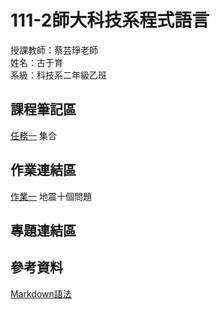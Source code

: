 # 111-2師大科技系程式語言
授課教師：蔡芸琤老師\
姓名：古于育\
系級：科技系二年級乙班
## 課程筆記區
[任務一](http://localhost:8888/notebooks/%E5%A4%A7%E5%AD%B8/1112%E5%A4%A7%E4%BA%8C%E4%B8%8B/%E7%A8%8B%E5%BC%8F%E8%AA%9E%E8%A8%80/PL/Task1/Task%201.ipynb) 集合
## 作業連結區
[作業一](http://localhost:8888/notebooks/%E5%A4%A7%E5%AD%B8/1112%E5%A4%A7%E4%BA%8C%E4%B8%8B/%E7%A8%8B%E5%BC%8F%E8%AA%9E%E8%A8%80/PL/HW1/HW1.ipynb) 地震十個問題
## 專題連結區
## 參考資料
[Markdown語法](https://markdown.tw/#link)

